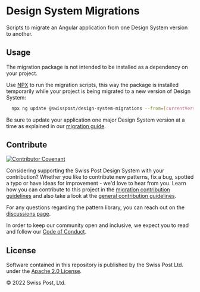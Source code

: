 # Design System Migrations

Scripts to migrate an Angular application from one Design System version to another.

## Usage

The migration package is not intended to be installed as a dependency on your project.

Use [NPX](https://docs.npmjs.com/cli/v8/commands/npx) to run the migration scripts,
this way the package is installed temporarily while your project is being migrated to a new version of Design System:

```bash
  npx ng update @swisspost/design-system-migrations --from=[currentVersion] --to=[targetedVersion] --migrate-only
```

Be sure to update your application one major Design System version at a time as explained in our [migration guide](https://design-system.post.ch/).

## Contribute

[![Contributor Covenant](https://img.shields.io/badge/Contributor%20Covenant-2.1-4baaaa.svg)](../../CODE_OF_CONDUCT.md)

Considering supporting the Swiss Post Design System with your contribution? Whether you like to contribute new patterns, fix a bug, spotted a typo or have ideas for improvement - we'd love to hear from you. Learn how you can contribute to this project in the [migration contribution guidelines](./CONTRIBUTING.md) and also take a look at the [general contribution guidelines](../../CONTRIBUTING.md).

For any questions regarding the pattern library, you can reach out on the [discussions page](https://github.com/swisspost/design-system/discussions).

In order to keep our community open and inclusive, we expect you to read and follow our [Code of Conduct](/CODE_OF_CONDUCT.md).

## License

Software contained in this repository is published by the Swiss Post Ltd. under the [Apache 2.0 License](./LICENSE).

© 2022 Swiss Post, Ltd.
